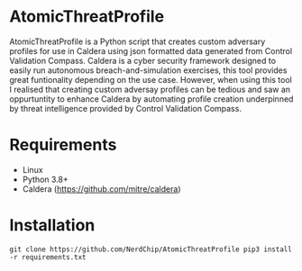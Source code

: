 # AtomicThreatProfile
AtomicThreatProfile is a Python script that creates custom adversary profiles for use in Caldera using json formatted data generated from Control Validation Compass.
Caldera is a cyber security framework designed to easily run autonomous breach-and-simulation exercises, this tool provides great funtionality depending on the use case. However, when using this tool I realised that creating custom adversay profiles can be tedious and saw an oppurtuntity to enhance Caldera by automating profile creation 
underpinned by threat intelligence provided by Control Validation Compass.

# Requirements
- Linux 
- Python 3.8+
- Caldera (https://github.com/mitre/caldera)

# Installation 
`git clone https://github.com/NerdChip/AtomicThreatProfile
 pip3 install -r requirements.txt 
`
